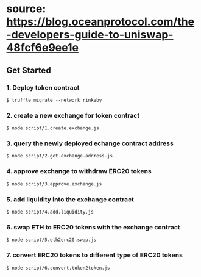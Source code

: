 # source: https://blog.oceanprotocol.com/the-developers-guide-to-uniswap-48fcf6e9ee1e

## Get Started

### 1. Deploy token contract

```
$ truffle migrate --network rinkeby
```

### 2. create a new exchange for token contract

```
$ node script/1.create.exchange.js
```

### 3. query the newly deployed echange contract address

```
$ node script/2.get.exchange.address.js
```

### 4. approve exchange to withdraw ERC20 tokens

```
$ node script/3.approve.exchange.js
```

### 5. add liquidity into the exchange contract

```
$ node script/4.add.liquidity.js
```

### 6. swap ETH to ERC20 tokens with the exchange contract

```
$ node script/5.eth2erc20.swap.js
```

### 7. convert ERC20 tokens to different type of ERC20 tokens

```
$ node script/6.convert.token2token.js
```
